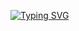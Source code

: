 <a href="https://git.io/typing-svg"><img src="https://readme-typing-svg.herokuapp.com?font=Oswald&size=24&pause=1000&color=1B5F7D&width=435&lines=Matthew+Norris;Senior+Data+Scientist;Geospatial+Data+Scientist" alt="Typing SVG" /></a>
<!--
**mdnorris/mdnorris** is a ✨ _special_ ✨ repository because its `README.md` (this file) appears on your GitHub profile.

Here are some ideas to get you started:

- 🔭 I’m currently working on ...
- 🌱 I’m currently learning ...
- 👯 I’m looking to collaborate on ...
- 🤔 I’m looking for help with ...
- 💬 Ask me about ...
- 📫 How to reach me: ...
- 😄 Pronouns: ...
- ⚡ Fun fact: ...
-->
